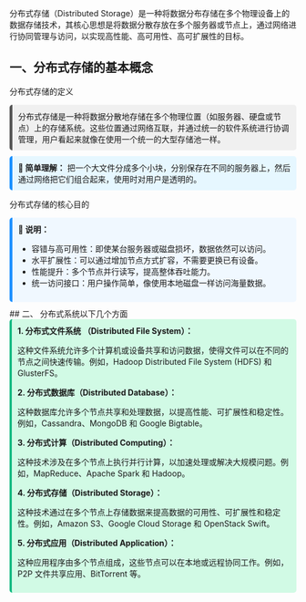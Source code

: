 
分布式存储（Distributed Storage）是一种将数据分布存储在多个物理设备上的数据存储技术，其核心思想是将数据分散存放在多个服务器或节点上，通过网络进行协同管理与访问，以实现高性能、高可用性、高可扩展性的目标。

##  一、分布式存储的基本概念
分布式存储的定义
<div style="background-color: #f0f0f0; border-left: 5px solid #555; padding: 10px; border-radius: 5px; margin: 10px 0;">
分布式存储是一种将数据分散地存储在多个物理位置（如服务器、硬盘或节点）上的存储系统。这些位置通过网络互联，并通过统一的软件系统进行协调管理，用户看起来就像在使用一个统一的大型存储池一样。
</div>

<div style="background-color: #e6f7ff; border-left: 5px solid #1890ff; padding: 10px; border-radius: 5px; margin: 10px 0;">
  <strong>🎯 简单理解：</strong> 把一个大文件分成多个小块，分别保存在不同的服务器上，然后通过网络把它们组合起来，使用时对用户是透明的。
</div>

分布式存储的核心目的
<div style="background-color: #f0f8ff; border-left: 5px solid #1e90ff; padding: 10px; border-radius: 5px; margin: 10px 0;">
  <strong>📖 说明：</strong> </p>
  <ul>
    <li>容错与高可用性：即使某台服务器或磁盘损坏，数据依然可以访问。</li>
    <li>水平扩展性：可以通过增加节点方式扩容，不需要更换已有设备。</li>
    <li>性能提升：多个节点并行读写，提高整体吞吐能力。</li>
    <li>统一访问接口：用户操作简单，像使用本地磁盘一样访问海量数据。</li>
  </ul>
</div>
## 二、 分布式系统以下几个方面

<div style="background-color: #d1fae5; border-left: 4px solid #10b981; padding: 10px; border-radius: 5px;">
  <strong>1. 分布式文件系统 （Distributed File System）：</strong> </p>
 这种文件系统允许多个计算机或设备共享和访问数据，使得文件可以在不同的节点之间快速传输。例如，Hadoop Distributed File System (HDFS) 和 GlusterFS。</p>

<strong>2. 分布式数据库（Distributed Database）：</strong></p>这种数据库允许多个节点共享和处理数据，以提高性能、可扩展性和稳定性。例如，Cassandra、MongoDB 和 Google Bigtable。</p>
<strong>3. 分布式计算（Distributed Computing）：</strong></p>这种技术涉及在多个节点上执行并行计算，以加速处理或解决大规模问题。例如，MapReduce、Apache Spark 和 Hadoop。</p>
<strong>4. 分布式存储（Distributed Storage）：</strong></p>这种技术通过在多个节点上存储数据来提高数据的可用性、可扩展性和稳定性。例如，Amazon S3、Google Cloud Storage 和 OpenStack Swift。</p>
<strong>5. 分布式应用（Distributed Application）：</strong></p>这种应用程序由多个节点组成，这些节点可以在本地或远程协同工作。例如，P2P 文件共享应用、BitTorrent 等。
</div>


## 
